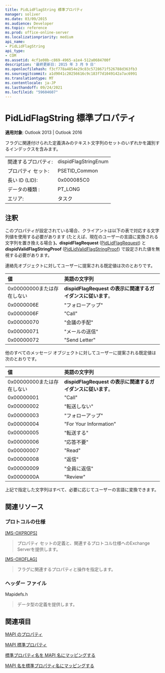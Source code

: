 ```yaml
---
title: PidLidFlagString 標準プロパティ
manager: soliver
ms.date: 03/09/2015
ms.audience: Developer
ms.topic: reference
ms.prod: office-online-server
ms.localizationpriority: medium
api_name:
- PidLidFlagString
api_type:
- COM
ms.assetid: 4cf1e08b-c869-4965-a1e4-512a0684700f
description: '最終更新日: 2015 年 3 月 9 日'
ms.openlocfilehash: f3cf778a4854e29c83c5728671f526788d363fb3
ms.sourcegitcommit: a1d9041c20256616c9c183f7d1049142a7ac6991
ms.translationtype: MT
ms.contentlocale: ja-JP
ms.lasthandoff: 09/24/2021
ms.locfileid: "59604607"
---
```

# <a name="pidlidflagstring-canonical-property"></a>PidLidFlagString 標準プロパティ

  
  
**適用対象**: Outlook 2013 | Outlook 2016 
  
フラグに関連付けられた定義済みのテキスト文字列のセットのいずれかを識別するインデックスを含みます。
  
|||
|:-----|:-----|
|関連するプロパティ:  <br/> |dispidFlagStringEnum  <br/> |
|プロパティ セット:  <br/> |PSETID_Common  <br/> |
|長い ID (LID):  <br/> |0x000085C0  <br/> |
|データの種類 :   <br/> |PT_LONG  <br/> |
|エリア:  <br/> |タスク  <br/> |
   
## <a name="remarks"></a>注釈

このプロパティが設定されている場合、クライアントは以下の表で対応する文字列値を使用する必要があります (たとえば、現在のユーザーの言語に変換される文字列を置き換える場合 **)、dispidFlagRequest** ([PidLidFlagRequest](pidlidflagrequest-canonical-property.md)) と **dispidValidFlagStringProof** ([PidLidValidFlagStringProof](pidlidvalidflagstringproof-canonical-property.md)) で設定された値を無視する必要があります。 
  
連絡先オブジェクトに対してユーザーに提案される既定値は次のとおりです。
  
|**値**|**英語の文字列**|
|:-----|:-----|
|0x00000000または存在しない  <br/> | **dispidFlagRequest の表示に関連するガイダンスに従います**。  <br/> |
|0x0000006E  <br/> |"フォローアップ"  <br/> |
|0x0000006F  <br/> |"Call"  <br/> |
|0x00000070  <br/> |"会議の手配"  <br/> |
|0x00000071  <br/> |"メールの送信"  <br/> |
|0x00000072  <br/> |"Send Letter"  <br/> |
   
他のすべてのメッセージ オブジェクトに対してユーザーに提案される既定値は次のとおりです。
  
|**値**|**英語の文字列**|
|:-----|:-----|
|0x00000000または存在しない  <br/> | **dispidFlagRequest の表示に関連するガイダンスに従います**。  <br/> |
|0x00000001  <br/> |"Call"  <br/> |
|0x00000002  <br/> |"転送しない"  <br/> |
|0x00000003  <br/> |"フォローアップ"  <br/> |
|0x00000004  <br/> |"For Your Information"  <br/> |
|0x00000005  <br/> |"転送する"  <br/> |
|0x00000006  <br/> |"応答不要"  <br/> |
|0x00000007  <br/> |"Read"  <br/> |
|0x00000008  <br/> |"返信"  <br/> |
|0x00000009  <br/> |"全員に返信"  <br/> |
|0x0000000A  <br/> |"Review"  <br/> |
   
上記で指定した文字列はすべて、必要に応じてユーザーの言語に変換できます。
  
## <a name="related-resources"></a>関連リソース

### <a name="protocol-specifications"></a>プロトコルの仕様

[[MS-OXPROPS]](https://msdn.microsoft.com/library/f6ab1613-aefe-447d-a49c-18217230b148%28Office.15%29.aspx)
  
> プロパティ セットの定義と、関連するプロトコル仕様へのExchange Serverを提供します。
    
[[MS-OXOFLAG]](https://msdn.microsoft.com/library/f1e50be4-ed30-4c2a-b5cb-8ff3aaaf9b91%28Office.15%29.aspx)
  
> フラグに関連するプロパティと操作を指定します。
    
### <a name="header-files"></a>ヘッダー ファイル

Mapidefs.h
  
> データ型の定義を提供します。
    
## <a name="see-also"></a>関連項目



[MAPI のプロパティ](mapi-properties.md)
  
[MAPI 標準プロパティ](mapi-canonical-properties.md)
  
[標準プロパティ名を MAPI 名にマッピングする](mapping-canonical-property-names-to-mapi-names.md)
  
[MAPI 名を標準プロパティ名にマッピングする](mapping-mapi-names-to-canonical-property-names.md)

